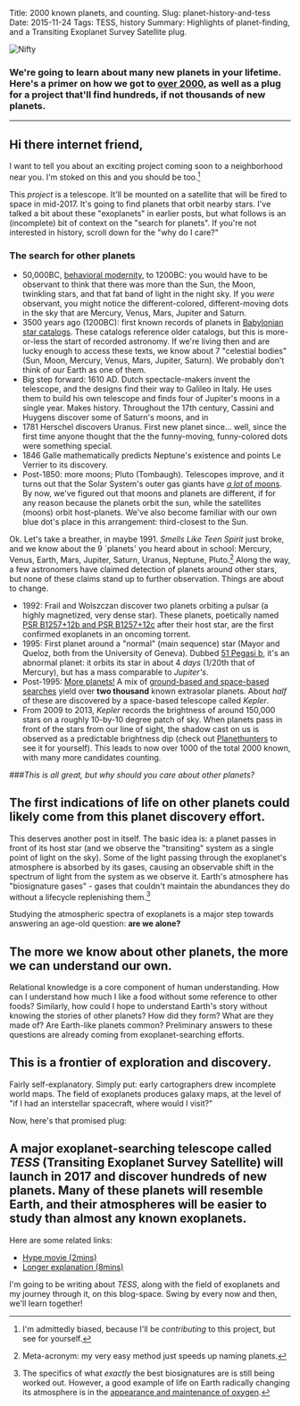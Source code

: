Title: 2000 known planets, and counting.
Slug: planet-history-and-tess
Date: 2015-11-24
Tags: TESS, history
Summary: Highlights of planet-finding, and a Transiting Exoplanet Survey Satellite plug.

![Nifty]({attach}/blog/images/nifty.png)  

### We're going to learn about many new planets in your lifetime. Here's a primer on how we got to [over 2000](http://exoplanet.eu/catalog/), as well as a plug for a project that'll find hundreds, if not thousands of new planets.
-----
## Hi there internet friend,

I want to tell you about an exciting project coming soon to a neighborhood near you.
I'm stoked on this and you should be too.[^fn-1]

This *project* is a telescope. It'll be mounted on a satellite that will be
fired to space in mid-2017.
It's going to find planets that orbit nearby stars.
I've talked a bit about these "exoplanets" in earlier posts, but what follows is
an (incomplete) bit of context on the "search for planets". If you're not interested
in history, scroll down for the "why do I care?"

### The search for other planets
  * 50,000BC, [behavioral modernity](https://en.wikipedia.org/wiki/Behavioral_modernity#Continuity_hypothesis),
  to 1200BC: you would have to be observant to think
  that there was more than the Sun, the Moon, twinkling stars, and that fat band of light in the night sky. If you *were*
  observant, you might notice the different-colored, different-moving
  dots in the sky that are Mercury, Venus, Mars, Jupiter and Saturn.
  * 3500 years ago (1200BC): first known records of planets in [Babylonian star
  catalogs](https://en.wikipedia.org/wiki/Babylonian_star_catalogues). These
  catalogs reference older catalogs, but this is more-or-less the start of recorded
  astronomy. If we're living then and are lucky enough to access these texts, we
  know about 7 "celestial bodies" (Sun, Moon, Mercury,
  Venus, Mars, Jupiter, Saturn). We probably don't think of our Earth as
  one of them.
  * Big step forward: 1610 AD. Dutch spectacle-makers invent the telescope, and
  the designs find their way to Galileo in Italy. He uses them to build
  his own telescope and finds four of Jupiter's moons in a single year.
  Makes history. Throughout the 17th century, Cassini and
  Huygens discover some of Saturn's moons, and in
  * 1781 Herschel discovers Uranus. First new planet since... well, since the first
  time anyone thought that the the funny-moving, funny-colored dots were something
  special.
  * 1846 Galle mathematically predicts Neptune's existence and points Le Verrier
    to its discovery.
  * Post-1850: more moons; Pluto (Tombaugh). Telescopes improve, and it turns
  out that the Solar System's outer gas giants have [*a lot* of moons](https://en.wikipedia.org/wiki/List_of_natural_satellites#List). By
  now, we've figured out that moons and planets are different, if for any
  reason because the planets orbit the sun, while the satellites (moons) orbit
  host-planets. We've also become familiar with our own blue dot's place in this
  arrangement: third-closest to the Sun.

Ok. Let's take a breather, in maybe 1991. *Smells Like Teen Spirit* just broke, and
we know about the 9 `planets' you heard about in school:
Mercury, Venus, Earth, Mars, Jupiter, Saturn, Uranus, Neptune, Pluto.[^fn-2]
Along the way, a few astronomers have claimed detection of planets around
other stars, but none of these claims stand up to further observation.
Things are about to change.

  * 1992: Frail and Wolszczan discover two planets orbiting a pulsar (a
    highly magnetized, very dense star). These planets, poetically named
    [PSR B1257+12b and PSR B1257+12c](https://en.wikipedia.org/wiki/PSR_B1257%2B12)
    after their host star, are the first confirmed exoplanets in an oncoming torrent.
  * 1995: First planet around a "normal" (main sequence) star (Mayor and Queloz,
    both from the University of Geneva). Dubbed [51 Pegasi b](https://en.wikipedia.org/wiki/51_Pegasi_b),
    it's an abnormal planet: it orbits its star in about 4 *days* (1/20th that of Mercury), but
    has a mass comparable to *Jupiter's*.
  * Post-1995: [More planets!](https://en.wikipedia.org/wiki/Discoveries_of_exoplanets)
    A mix of [ground-based and space-based searches](https://en.wikipedia.org/wiki/List_of_exoplanet_search_projects)
    yield over **two thousand** known extrasolar planets.
    About *half* of these are discovered by a space-based telescope called *Kepler*.
  * From 2009 to 2013, *Kepler* records the brightness of around 150,000 stars
    on a roughly 10-by-10 degree patch of sky.
    When planets pass in front of the stars from our line of sight, the shadow cast
    on us is observed as a predictable brightness dip (check out [Planethunters](http://www.planethunters.org/) to
    see it for yourself). This leads to now over 1000 of the total 2000 known,
    with many more candidates counting.

###*This is all great, but why should you care about other planets?*
## The first indications of life on other planets could likely come from this planet discovery effort.
This deserves another post in itself.
The basic idea is: a planet passes in front of its host star (and we observe the
  "transiting" system as a single point of light on the sky). Some of the light
  passing through the exoplanet's atmosphere is absorbed by its gases, causing an
  observable shift in the spectrum of light from the system as we observe it.
  Earth's atmosphere has "biosignature gases" - gases that couldn't maintain the
  abundances they do without a lifecycle replenishing them.[^fn-3]

Studying the atmospheric spectra of exoplanets is a
major step towards answering an age-old question: **are we alone?**

## The more we know about other planets, the more we can understand our own.
Relational knowledge is a core component of human understanding. How can I understand
how much I like a food without some reference to other foods? Similarly, how
could I hope to understand Earth's story without knowing
the stories of other planets? How did they form? What are they made of? Are
Earth-like planets common? Preliminary answers to these questions are already coming
from exoplanet-searching efforts.

## This is a frontier of exploration and discovery.
Fairly self-explanatory. Simply put: early cartographers drew incomplete
world maps. The field of exoplanets produces galaxy maps, at the level of "if I had
an interstellar spacecraft, where would I visit?"

Now, here's that promised plug:
## A major exoplanet-searching telescope called *TESS* (Transiting Exoplanet Survey Satellite) will launch in 2017 and discover hundreds of new planets. Many of these planets will resemble Earth, and their atmospheres will be easier to study than almost any known exoplanets.

Here are some related links:

  * [Hype movie (2mins)](https://www.youtube.com/watch?v=ZsPStvGgNuk)
  * [Longer explanation (8mins)](https://www.youtube.com/watch?v=mpViVEO-ymc)

I'm going to be writing about *TESS*, along with the field of exoplanets and
my journey through it, on this blog-space. Swing by every now and then, we'll
learn together!

[^fn-1]: I'm admittedly biased, because I'll be *contributing* to this
project, but see for yourself.
[^fn-2]: Meta-acronym: my very easy method just speeds up naming planets.
[^fn-3]: The specifics of what *exactly* the best biosignatures are is still
being worked out. However, a good example of life on Earth radically changing its
atmosphere is in the [appearance and maintenance of oxygen](https://en.wikipedia.org/wiki/Great_Oxygenation_Event).
